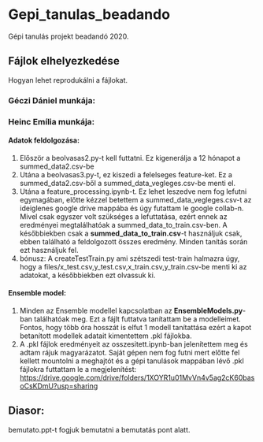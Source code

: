 # Gepi_tanulas_beadando
Gépi tanulás projekt beadandó 2020.

## Fájlok elhelyezkedése
Hogyan lehet reprodukálni a fájlokat.

### Géczi Dániel munkája:

### Heinc Emília munkája:
#### Adatok feldolgozása:
  1. Először a beolvasas2.py-t kell futtatni. Ez kigenerálja a 12 hónapot a summed_data2.csv-be
  2. Utána a beolvasas3.py-t, ez kiszedi a felelseges feature-ket. Ez a summed_data2.csv-ből a summed_data_vegleges.csv-be menti el.
  3. Utána a feature_processing.ipynb-t. Ez lehet leszedve nem fog lefutni egymagában, előtte kézzel betettem a summed_data_vegleges.csv-t az ideiglenes google drive mappába és úgy futattam le google collab-n. Mivel csak egyszer volt szükséges a lefuttatása, ezért ennek az eredményei megtalálhatóak a summed_data_to_train.csv-ben. A későbbiekben csak a **summed_data_to_train.csv**-t használjuk csak, ebben található a feldolgozott összes eredmény. Minden tanítás során ezt használjuk fel.
  4. bónusz: A createTestTrain.py ami szétszedi test-train halmazra úgy, hogy a files/x_test.csv,y_test.csv,x_train.csv,y_train.csv-be menti ki az adatokat, a későbbiekben ezt olvassuk ki.
#### Ensemble model:
  1. Minden az Ensemble modellel kapcsolatban az **EnsembleModels.py**-ban találhatóak meg. Ezt a fájlt futtatva tanítattam be a modelleimet. Fontos, hogy több óra hosszát is elfut 1 modell tanítattása ezért a kapot betanított modellek adatait kimentettem .pkl fájlokba.
  2. A .pkl fájlok eredményeit az osszesitett.ipynb-ban jelenítettem meg és adtam rájuk magyarázatot. Saját gépen nem fog futni mert előtte fel kellett mountolni a meghajtót és a gépi tanulások mappában lévő .pkl fájlokra futtattam le a megjelenítést: https://drive.google.com/drive/folders/1XOYR1u01MvVn4v5ag2cK60basoCsKDmU?usp=sharing
  
## Diasor:
bemutato.ppt-t fogjuk bemutatni a bemutatás pont alatt.
  

